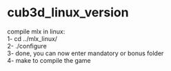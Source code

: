 # cub3d_linux_version


compile mlx in linux:<br />
  1- cd ../mlx_linux/<br />
  2- ./configure<br />
  3- done, you can now enter mandatory or bonus folder<br />
  4- make to compile the game<br />
